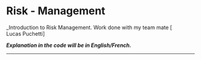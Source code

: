# Risk - Management 
_Introduction to Risk Management. Work done with my team mate [ Lucas Puchetti]

___Explanation in the code will be in English/French.___

---
